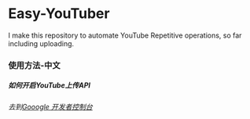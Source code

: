 # Easy-YouTuber
I make this repository to automate YouTube Repetitive operations, so far including uploading.



### 使用方法-中文

##### 如何开启YouTube上传API

###### 去到[Gooogle 开发者控制台](https://console.developers.google.com/)
